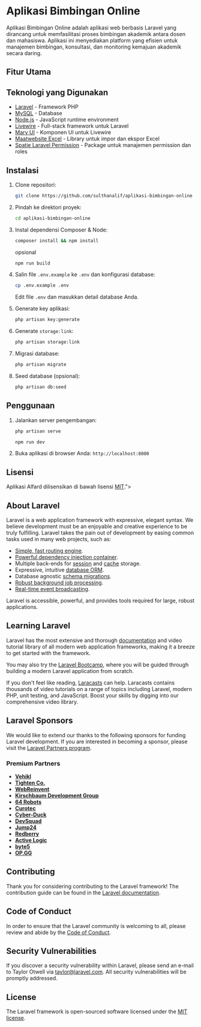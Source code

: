 # Aplikasi Bimbingan Online

Aplikasi Bimbingan Online adalah aplikasi web berbasis Laravel yang dirancang untuk memfasilitasi proses bimbingan akademik antara dosen dan mahasiswa. Aplikasi ini menyediakan platform yang efisien untuk manajemen bimbingan, konsultasi, dan monitoring kemajuan akademik secara daring.

## Fitur Utama

<!-- -   **Manajemen Produk:** Kelola informasi produk, kategori, dan unit.
-   **Manajemen Penjualan:** Catat dan kelola transaksi penjualan, faktur, dan detail penjualan.
-   **Manajemen Pembelian:** Kelola pesanan pembelian dan detail pembelian.
-   **Manajemen Stok:** Pantau stok produk dan kelola inventaris.
-   **Manajemen Keuangan:** Kelola pembayaran dan detail pembayaran.
-   **Laporan:** Hasilkan laporan penjualan, pembelian, dan keuangan. -->

## Teknologi yang Digunakan

-   [Laravel](https://laravel.com/) - Framework PHP
-   [MySQL](https://www.mysql.com/) - Database
-   [Node.js](https://nodejs.org/) - JavaScript runtime environment
-   [Livewire](https://livewire.laravel.com/) - Full-stack framework untuk Laravel
-   [Mary UI](https://mary-ui.com/) - Komponen UI untuk Livewire
-   [Maatwebsite Excel](https://docs.laravel-excel.com/) - Library untuk impor dan ekspor Excel
-   [Spatie Laravel Permission](https://spatie.be/docs/laravel-permission/v6/introduction) - Package untuk manajemen permission dan roles

## Instalasi

1.  Clone repositori:

    ```bash
    git clone https://github.com/sulthanalif/aplikasi-bimbingan-online
    ```

2.  Pindah ke direktori proyek:

    ```bash
    cd aplikasi-bimbingan-online
    ```

3.  Instal dependensi Composer & Node:

    ```bash
    composer install && npm install
    ```

    opsional

    ```bash
    npm run build
    ```

4.  Salin file `.env.example` ke `.env` dan konfigurasi database:

    ```bash
    cp .env.example .env
    ```

    Edit file `.env` dan masukkan detail database Anda.

5.  Generate key aplikasi:

    ```bash
    php artisan key:generate
    ```

6.  Generate `storage:link`:

    ```bash
    php artisan storage:link
    ```

7.  Migrasi database:

    ```bash
    php artisan migrate
    ```

8.  Seed database (opsional):

    ```bash
    php artisan db:seed
    ```

## Penggunaan

1.  Jalankan server pengembangan:

    ```bash
    php artisan serve

    npm run dev
    ```

2.  Buka aplikasi di browser Anda: `http://localhost:8000`

## Lisensi

Aplikasi Alfard dilisensikan di bawah lisensi [MIT](LICENSE.md)."></a>
</p>

## About Laravel

Laravel is a web application framework with expressive, elegant syntax. We believe development must be an enjoyable and creative experience to be truly fulfilling. Laravel takes the pain out of development by easing common tasks used in many web projects, such as:

- [Simple, fast routing engine](https://laravel.com/docs/routing).
- [Powerful dependency injection container](https://laravel.com/docs/container).
- Multiple back-ends for [session](https://laravel.com/docs/session) and [cache](https://laravel.com/docs/cache) storage.
- Expressive, intuitive [database ORM](https://laravel.com/docs/eloquent).
- Database agnostic [schema migrations](https://laravel.com/docs/migrations).
- [Robust background job processing](https://laravel.com/docs/queues).
- [Real-time event broadcasting](https://laravel.com/docs/broadcasting).

Laravel is accessible, powerful, and provides tools required for large, robust applications.

## Learning Laravel

Laravel has the most extensive and thorough [documentation](https://laravel.com/docs) and video tutorial library of all modern web application frameworks, making it a breeze to get started with the framework.

You may also try the [Laravel Bootcamp](https://bootcamp.laravel.com), where you will be guided through building a modern Laravel application from scratch.

If you don't feel like reading, [Laracasts](https://laracasts.com) can help. Laracasts contains thousands of video tutorials on a range of topics including Laravel, modern PHP, unit testing, and JavaScript. Boost your skills by digging into our comprehensive video library.

## Laravel Sponsors

We would like to extend our thanks to the following sponsors for funding Laravel development. If you are interested in becoming a sponsor, please visit the [Laravel Partners program](https://partners.laravel.com).

### Premium Partners

- **[Vehikl](https://vehikl.com/)**
- **[Tighten Co.](https://tighten.co)**
- **[WebReinvent](https://webreinvent.com/)**
- **[Kirschbaum Development Group](https://kirschbaumdevelopment.com)**
- **[64 Robots](https://64robots.com)**
- **[Curotec](https://www.curotec.com/services/technologies/laravel/)**
- **[Cyber-Duck](https://cyber-duck.co.uk)**
- **[DevSquad](https://devsquad.com/hire-laravel-developers)**
- **[Jump24](https://jump24.co.uk)**
- **[Redberry](https://redberry.international/laravel/)**
- **[Active Logic](https://activelogic.com)**
- **[byte5](https://byte5.de)**
- **[OP.GG](https://op.gg)**

## Contributing

Thank you for considering contributing to the Laravel framework! The contribution guide can be found in the [Laravel documentation](https://laravel.com/docs/contributions).

## Code of Conduct

In order to ensure that the Laravel community is welcoming to all, please review and abide by the [Code of Conduct](https://laravel.com/docs/contributions#code-of-conduct).

## Security Vulnerabilities

If you discover a security vulnerability within Laravel, please send an e-mail to Taylor Otwell via [taylor@laravel.com](mailto:taylor@laravel.com). All security vulnerabilities will be promptly addressed.

## License

The Laravel framework is open-sourced software licensed under the [MIT license](https://opensource.org/licenses/MIT).